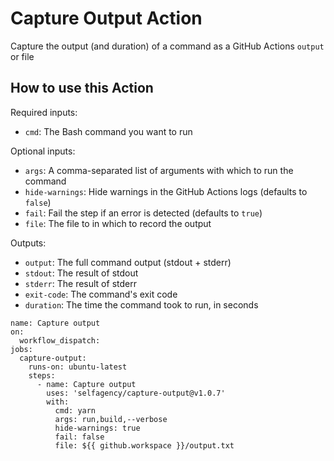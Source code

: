 # Capture Output Action

Capture the output (and duration) of a command as a GitHub Actions `output` or file

## How to use this Action

Required inputs:

- `cmd`: The Bash command you want to run

Optional inputs:

- `args`: A comma-separated list of arguments with which to run the command
- `hide-warnings`: Hide warnings in the GitHub Actions logs (defaults to `false`)
- `fail`: Fail the step if an error is detected (defaults to `true`)
- `file`: The file to in which to record the output

Outputs:

- `output`: The full command output (stdout + stderr)
- `stdout`: The result of stdout
- `stderr`: The result of stderr
- `exit-code`: The command's exit code
- `duration`: The time the command took to run, in seconds

```
name: Capture output
on:
  workflow_dispatch:
jobs:
  capture-output:
    runs-on: ubuntu-latest
    steps:
      - name: Capture output
        uses: 'selfagency/capture-output@v1.0.7'
        with:
          cmd: yarn
          args: run,build,--verbose
          hide-warnings: true
          fail: false
          file: ${{ github.workspace }}/output.txt
```
